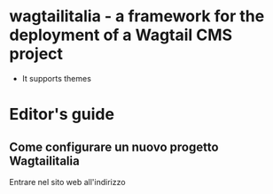 # wagtailitalia - a framework for the deployment of a Wagtail CMS project

- It supports themes

# Editor's guide

## Come configurare un nuovo progetto Wagtailitalia

Entrare nel sito web all'indirizzo 

